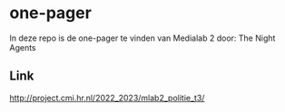 # one-pager

In deze repo is de one-pager te vinden van Medialab 2 door: The Night Agents

## Link
http://project.cmi.hr.nl/2022_2023/mlab2_politie_t3/
